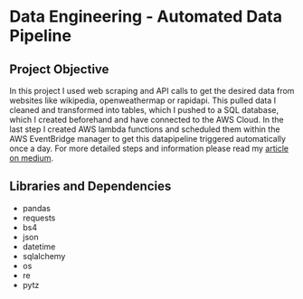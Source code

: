 # Data Engineering - Automated Data Pipeline

## Project Objective
In this project I used web scraping and API calls to get the desired data from websites like wikipedia, openweathermap or rapidapi. This pulled data I cleaned and transformed into tables, which I pushed to a SQL database, which I created beforehand and have connected to the AWS Cloud. In the last step I created AWS lambda functions and scheduled them within the AWS EventBridge manager to get this datapipeline triggered automatically once a day.
For more detailed steps and information please read my [article on medium](https://medium.com/@philipp-trinh/first-steps-into-data-engineering-efcc5acbf79a).

## Libraries and Dependencies
- pandas
- requests
- bs4
- json
- datetime
- sqlalchemy
- os
- re
- pytz
